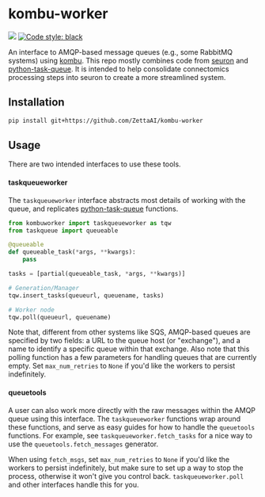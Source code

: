 # kombu-worker

[![](https://img.shields.io/badge/python-3.7+-blue.svg)](https://www.python.org/downloads) [![Code style: black](https://img.shields.io/badge/code%20style-black-000000.svg)](https://github.com/psf/black)

An interface to AMQP-based message queues (e.g., some RabbitMQ systems) using [kombu](https://github.com/celery/kombu). This repo mostly combines code from [seuron](https://github.com/ZettaAI/seuron) and [python-task-queue](https://github.com/seung-lab/python-task-queue). It is intended to help consolidate connectomics processing steps into seuron to create a more streamlined system.

## Installation

```bash
pip install git+https://github.com/ZettaAI/kombu-worker
```

## Usage

There are two intended interfaces to use these tools. 

#### taskqueueworker
The `taskqueueworker` interface abstracts most details of working with the queue, and replicates [python-task-queue](https://github.com/seung-lab/python-task-queue) functions.

```python
from kombuworker import taskqueueworker as tqw
from taskqueue import queueable

@queueable
def queueable_task(*args, **kwargs):
    pass

tasks = [partial(queueable_task, *args, **kwargs)]

# Generation/Manager
tqw.insert_tasks(queueurl, queuename, tasks)

# Worker node
tqw.poll(queueurl, queuename)
```

Note that, different from other systems like SQS, AMQP-based queues are specified by two fields: a URL to the queue host (or "exchange"), and a name to identify a specific queue within that exchange. Also note that this polling function has a few parameters for handling queues that are currently empty. Set `max_num_retries` to `None` if you'd like the workers to persist indefinitely.

#### queuetools
A user can also work more directly with the raw messages within the AMQP queue using this interface. The `taskqueueworker` functions wrap around these functions, and serve as easy guides for how to handle the `queuetools` functions. For example, see `taskqueueworker.fetch_tasks` for a nice way to use the `queuetools.fetch_messages` generator.

When using `fetch_msgs`, set `max_num_retries` to `None` if you'd like the workers to persist indefinitely, but make sure to set up a way to stop the process, otherwise it won't give you control back. `taskqueueworker.poll` and other interfaces handle this for you.
